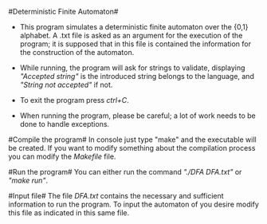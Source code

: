 #Deterministic Finite Automaton#
- This program simulates a deterministic finite automaton over the {0,1}
alphabet. A .txt file is asked as an argument for the execution of the program;
it is supposed that in this file is contained the information for the 
construction of the automaton.

- While running, the program will ask for strings to validate, displaying
*"Accepted string"* is the introduced string belongs to the language, and
*"String not accepted"* if not.

- To exit the program press *ctrl+C*.

- When running the program, please be careful; a lot of work needs to be done
  to handle exceptions.

#Compile the program#
In console just type "make" and the executable will be created. If you want
to modify something about the compilation process you can modify the 
*Makefile* file.

#Run the program#
You can either run the command *"./DFA DFA.txt"* or *"make run"*.

#Input file#
The file *DFA.txt* contains the necessary and sufficient information to run
the program. To input the automaton of you desire modify this file as 
indicated in this same file.
